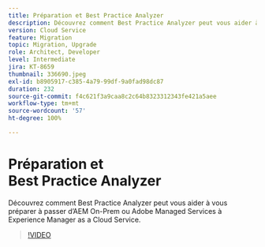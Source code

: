 ```yaml
---
title: Préparation et Best Practice Analyzer
description: Découvrez comment Best Practice Analyzer peut vous aider à préparer votre application à être déplacée vers Experience Manager as a Cloud Service.
version: Cloud Service
feature: Migration
topic: Migration, Upgrade
role: Architect, Developer
level: Intermediate
jira: KT-8659
thumbnail: 336690.jpeg
exl-id: b8905917-c385-4a79-99df-9a0fad98dc87
duration: 232
source-git-commit: f4c621f3a9caa8c2c64b8323312343fe421a5aee
workflow-type: tm+mt
source-wordcount: '57'
ht-degree: 100%

---
```


# Préparation et Best Practice Analyzer

Découvrez comment Best Practice Analyzer peut vous aider à vous préparer à passer d’AEM On-Prem ou Adobe Managed Services à Experience Manager as a Cloud Service.

>[!VIDEO](https://video.tv.adobe.com/v/336690?quality=12&learn=on)
